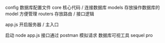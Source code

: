 config 数据库配置文件
core 核心代码 / 连接数据库
models 存放操作数据库的 model 方便管理
routers 存放路由 / 接口逻辑

app.js 开启服务器 / 主入口

启动 node app.js
接口通过 postman 模拟请求
数据库可视工具 sequel pro
